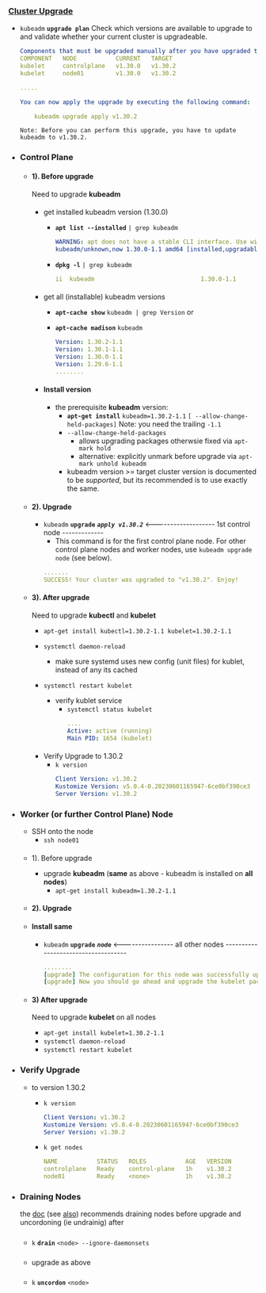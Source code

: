 
### [Cluster Upgrade](https://kubernetes.io/docs/tasks/administer-cluster/kubeadm/kubeadm-upgrade/)

- `kubeadm` **`upgrade plan`**
Check which versions are available to upgrade to and validate whether your current cluster is upgradeable. 

    ```yaml
    Components that must be upgraded manually after you have upgraded the control plane with 'kubeadm upgrade apply':
    COMPONENT   NODE           CURRENT   TARGET
    kubelet     controlplane   v1.30.0   v1.30.2
    kubelet     node01         v1.30.0   v1.30.2

    .....

    You can now apply the upgrade by executing the following command:

        kubeadm upgrade apply v1.30.2
    ```
    ``` 
    Note: Before you can perform this upgrade, you have to update kubeadm to v1.30.2.
    ```
    
- ### Control Plane 
    - #### 1). Before upgrade
        Need to upgrade **kubeadm** 
        
        #### 
        - get installed kubeadm version (1.30.0)

            - **`apt list --installed`** `| grep kubeadm` 

                ```yaml
                WARNING: apt does not have a stable CLI interface. Use with caution in scripts.
                kubeadm/unknown,now 1.30.0-1.1 amd64 [installed,upgradable to: 1.30.2-1.1]
                ```

            - **`dpkg -l`** `| grep kubeadm` 
                ```yaml
                ii  kubeadm                              1.30.0-1.1                        amd64        Command-line utility for administering a Kubernetes cluster
                ```
        ####
        - get all (installable) kubeadm versions
            - **`apt-cache show`** `kubeadm | grep Version` 
                or
            - **`apt-cache madison`** `kubeadm`

        
                ```yaml
                Version: 1.30.2-1.1
                Version: 1.30.1-1.1
                Version: 1.30.0-1.1
                Version: 1.29.6-1.1
                ........
                ```

        - #### **Install** version
            - the prerequisite **kubeadm** version:
                - **`apt-get install`** `kubeadm=1.30.2-1.1` `[ --allow-change-held-packages]`
                Note: you need the trailing `-1.1`
                - `--allow-change-held-packages`
                    - allows upgrading packages otherwsie fixed via `apt-mark hold` 
                    - alternative: explicitly unmark before upgrade via `apt-mark unhold kubeadm`
                - kubeadm version >= target cluster version
                is documented to be _supported_, but its recommended is to use exactly the same.  

    - #### 2). Upgrade 
        - `kubeadm` **`upgrade`** _**`apply v1.30.2`**_ <------------------- 1st control node -------------
            - This command is for the first control plane node. For other control plane nodes and worker nodes, use `kubeadm upgrade node` (see below).
            ```yaml
            .......
            SUCCESS! Your cluster was upgraded to "v1.30.2". Enjoy!
            ```



    - #### 3). After upgrade
        Need to upgrade **kubectl** and **kubelet** 
        - `apt-get install kubectl=1.30.2-1.1 kubelet=1.30.2-1.1`
        - `systemctl daemon-reload`
            - make sure systemd uses new config (unit files) for kublet, instead of any its cached
        - `systemctl restart kubelet`   

            - verify kublet service
                - `systemctl status kubelet` 
                    ```yaml
                    ....
                    Active: active (running)
                    Main PID: 1654 (kubelet)
                    ```

        ####
        - Verify Upgrade to 1.30.2
            - `k version`
                ```yaml
                Client Version: v1.30.2
                Kustomize Version: v5.0.4-0.20230601165947-6ce0bf390ce3
                Server Version: v1.30.2
                ```
- ### Worker (or further Control Plane) Node 
    - SSH onto the node
        - `ssh node01`

    ####
    -  1). Before upgrade 
        - upgrade **kubeadm**  (**same** as above - kubeadm is installed on **all nodes**)
            - `apt-get install kubeadm=1.30.2-1.1`

    - #### 2). Upgrade 
    - #### **Install** same 
         - `kubeadm` **`upgrade`** _**`node`**_  <----------------  all other nodes ------------------------------------
            ```yaml
            ........
            [upgrade] The configuration for this node was successfully updated!
            [upgrade] Now you should go ahead and upgrade the kubelet package using your package manager.
            ```
   
    - #### 3) After upgrade
        Need to upgrade **kubelet** on all nodes
        - `apt-get install kubelet=1.30.2-1.1`
        - `systemctl daemon-reload`
        - `systemctl restart kubelet`    

- ### Verify Upgrade
     - to version 1.30.2
        - `k version`
            ```yaml
            Client Version: v1.30.2
            Kustomize Version: v5.0.4-0.20230601165947-6ce0bf390ce3
            Server Version: v1.30.2
            ```

        - `k get nodes`
            ```yaml
            NAME           STATUS   ROLES           AGE   VERSION
            controlplane   Ready    control-plane   1h    v1.30.2
            node01         Ready    <none>          1h    v1.30.2
            ```

- ### Draining Nodes
    the [doc](https://kubernetes.io/docs/tasks/administer-cluster/kubeadm/kubeadm-upgrade/) (see [also](https://kubernetes.io/docs/tasks/administer-cluster/safely-drain-node/)) recommends draining nodes before upgrade and uncordoning (ie undrainig) after

    #####
    - `k` **`drain`** `<node> --ignore-daemonsets`
    #####
    - upgrade as above
    #####
    - `k` **`uncordon`** `<node>`


